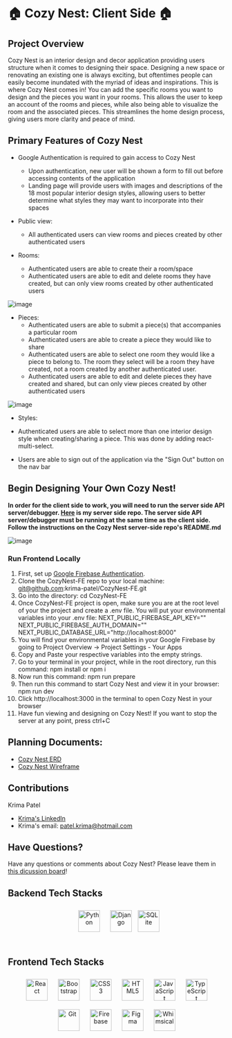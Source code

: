 
# 🏠 Cozy Nest: Client Side 🏠
## Project Overview
Cozy Nest is an interior design and decor application providing users structure when it comes to designing their space. Designing a new space or renovating an existing one is always exciting, but oftentimes people can easily become inundated with the myriad of ideas and inspirations. This is where Cozy Nest comes in! You can add the specific rooms you want to design and the pieces you want in your rooms. This allows the user to keep an account of the rooms and pieces, while also being able to visualize the room and the associated pieces. This streamlines the home design process, giving users more clarity and peace of mind.

## Primary Features of Cozy Nest

* Google Authentication is required to gain access to Cozy Nest
  * Upon authentication, new user will be shown a form to fill out before accessing contents of the application
  * Landing page will provide users with images and descriptions of the 18 most popular interior design styles, allowing users to better determine what styles they may want to incorporate into their spaces

* Public view: 
  * All authenticated users can view rooms and pieces created by other authenticated users

* Rooms:
  * Authenticated users are able to create their a room/space
  * Authenticated users are able to edit and delete rooms they have created, but can only view rooms created by other authenticated users

![image](https://user-images.githubusercontent.com/102260648/226735335-c1c8801a-76f6-4170-a286-6cbfb4bdb586.png)

* Pieces:
  * Authenticated users are able to submit a piece(s) that accompanies a particular room
  * Authenticated users are able to create a piece they would like to share
  * Authenticated users are able to select one room they would like a piece to belong to. The room they select will be a room they have created, not a room created by another authenticated user.
  * Authenticated users are able to edit and delete pieces they have created and shared, but can only view pieces created by other authenticated users

![image](https://user-images.githubusercontent.com/102260648/226735401-2d36248c-2c29-4557-858f-124d97d0509c.png)
  
 * Styles:
  * Authenticated users are able to select more than one interior design style when creating/sharing a piece. This was done by adding react-multi-select.
  

* Users are able to sign out of the application via the "Sign Out" button on the nav bar

## Begin Designing Your Own Cozy Nest!

**In order for the client side to work, you will need to run the server side API server/debugger. [Here](https://github.com/krima-patel/CozyNest-BE) is my server side repo. The server side API server/debugger must be running at the same time as the client side. Follow the instructions on the Cozy Nest server-side repo's README.md**

![image](https://user-images.githubusercontent.com/102260648/226734908-87d233fa-a917-471d-bab4-3c5c2b90e16e.png)

### Run Frontend Locally
1. First, set up [Google Firebase Authentication](https://firebase.google.com/).
2. Clone the CozyNest-FE repo to your local machine:
git@github.com:krima-patel/CozyNest-FE.git
3. Go into the directory:
cd CozyNest-FE
4. Once CozyNest-FE project is open, make sure you are at the root level of your the project and create a .env file. You will put your environmental variables into your .env file:
NEXT_PUBLIC_FIREBASE_API_KEY=""
NEXT_PUBLIC_FIREBASE_AUTH_DOMAIN=""
NEXT_PUBLIC_DATABASE_URL="http://localhost:8000"
5. You will find your environmental variables in your Google Firebase by going to Project Overview -> Project Settings - Your Apps
6. Copy and Paste your respective variables into the empty strings.
7. Go to your terminal in your project, while in the root directory, run this command:
npm install or npm i
8. Now run this command:
npm run prepare
9. Then run this command to start Cozy Nest and view it in your browser:
npm run dev
10. Click http://localhost:3000 in the terminal to open Cozy Nest in your browser
11. Have fun viewing and designing on Cozy Nest! If you want to stop the server at any point, press ctrl+C

## Planning Documents:
- [Cozy Nest ERD](https://dbdiagram.io/d/63de819e296d97641d7e7174)
- [Cozy Nest Wireframe](https://whimsical.com/krima-s-cozynest-wireframe-GuLoPWBKnZSPUK3dahrGRd)

## Contributions

Krima Patel
- [Krima's LinkedIn](https://www.linkedin.com/in/krima-patel/)
- Krima's email: patel.krima@hotmail.com
## Have Questions?

Have any questions or comments about Cozy Nest? Please leave them in [this dicussion board](https://github.com/krima-patel/CozyNest-FE/discussions)!

## Backend Tech Stacks
<div align="center">  
<a href="https://www.python.org/" target="_blank"><img style="margin: 10px" src="https://profilinator.rishav.dev/skills-assets/python-original.svg" alt="Python" height="50" /></a>  
<a href="https://www.djangoproject.com/" target="_blank"><img style="margin: 10px" src="https://profilinator.rishav.dev/skills-assets/django-original.svg" alt="Django" height="50" /></a>
<a href="https://sqlite.org/index.html" targert="_blank"><img style="margin 10px" src="https://user-images.githubusercontent.com/33158051/103467186-7b6a8900-4d1a-11eb-9907-491064bc8458.png" alt="SQLite" height="50" /></a>
</div>

</td><td valign="top" width="33%">

<br/>
  
## Frontend Tech Stacks
<div align="center">  
<a href="https://reactjs.org/" target="_blank"><img style="margin: 10px" src="https://profilinator.rishav.dev/skills-assets/react-original-wordmark.svg" alt="React" height="50" /></a>  
<a href="https://getbootstrap.com/docs/3.4/javascript/" target="_blank"><img style="margin: 10px" src="https://profilinator.rishav.dev/skills-assets/bootstrap-plain.svg" alt="Bootstrap" height="50" /></a>  
<a href="https://www.w3schools.com/css/" target="_blank"><img style="margin: 10px" src="https://profilinator.rishav.dev/skills-assets/css3-original-wordmark.svg" alt="CSS3" height="50" /></a>  
<a href="https://en.wikipedia.org/wiki/HTML5" target="_blank"><img style="margin: 10px" src="https://profilinator.rishav.dev/skills-assets/html5-original-wordmark.svg" alt="HTML5" height="50" /></a>  
<a href="https://www.javascript.com/" target="_blank"><img style="margin: 10px" src="https://profilinator.rishav.dev/skills-assets/javascript-original.svg" alt="JavaScript" height="50" /></a>  
<a href="https://www.typescriptlang.org/" target="_blank"><img style="margin: 10px" src="https://profilinator.rishav.dev/skills-assets/typescript-original.svg" alt="TypeScript" height="50" /></a>  
<a href="https://github.com/" target="_blank"><img style="margin: 10px" src="https://profilinator.rishav.dev/skills-assets/git-scm-icon.svg" alt="Git" height="50" /></a>  
<a href="https://firebase.google.com/" target="_blank"><img style="margin: 10px" src="https://profilinator.rishav.dev/skills-assets/firebase.png" alt="Firebase" height="50" /></a>  
<a href="https://www.figma.com/" target="_blank"><img style="margin: 10px" src="https://profilinator.rishav.dev/skills-assets/figma-icon.svg" alt="Figma" height="50" /></a>
<a href="https://whimsical.com/" target="_blank"><img style="margin: 10px" src="https://www.freelogovectors.net/wp-content/uploads/2021/07/whimsical_logo-freelogovectors.net_.png" alt="Whimsical" height="50" /></a>
</div>

</td><td valign="top" width="33%">
